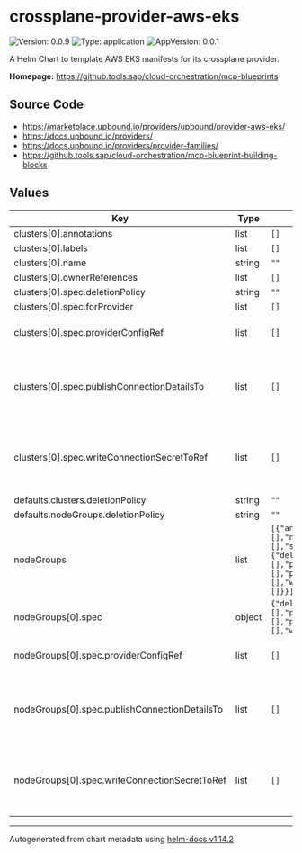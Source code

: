 

# crossplane-provider-aws-eks

![Version: 0.0.9](https://img.shields.io/badge/Version-0.0.9-informational?style=flat-square) ![Type: application](https://img.shields.io/badge/Type-application-informational?style=flat-square) ![AppVersion: 0.0.1](https://img.shields.io/badge/AppVersion-0.0.1-informational?style=flat-square)

A Helm Chart to template AWS EKS manifests for its crossplane provider.

**Homepage:** <https://github.tools.sap/cloud-orchestration/mcp-blueprints>

## Source Code

* <https://marketplace.upbound.io/providers/upbound/provider-aws-eks/>
* <https://docs.upbound.io/providers/>
* <https://docs.upbound.io/providers/provider-families/>
* <https://github.tools.sap/cloud-orchestration/mcp-blueprint-building-blocks>

## Values

| Key | Type | Default | Description |
|-----|------|---------|-------------|
| clusters[0].annotations | list | `[]` |  |
| clusters[0].labels | list | `[]` |  |
| clusters[0].name | string | `""` |  |
| clusters[0].ownerReferences | list | `[]` |  |
| clusters[0].spec.deletionPolicy | string | `""` |  |
| clusters[0].spec.forProvider | list | `[]` |  |
| clusters[0].spec.providerConfigRef | list | `[]` | ProviderConfigReference specifies how the provider that will be used to create, observe, update, and delete this managed resource should be configured. |
| clusters[0].spec.publishConnectionDetailsTo | list | `[]` | PublishConnectionDetailsTo specifies the connection secret config which contains a name, metadata and a reference to secret store config to which any connection details for this managed resource should be written. Connection details frequently include the endpoint, username, and password required to connect to the managed resource. |
| clusters[0].spec.writeConnectionSecretToRef | list | `[]` | *optional* - When a Crossplane Provider creates a managed resource it may generate resource-specific details, like usernames, passwords or connection details like an IP address.   Crossplane stores these details in a Kubernetes Secret object specified by the `writeConnectionSecretToRef` values. Learn more about Crossplane concept [Managed Resources Fields](https://docs.crossplane.io/latest/concepts/managed-resources/#writeconnectionsecrettoref)! |
| defaults.clusters.deletionPolicy | string | `""` |  |
| defaults.nodeGroups.deletionPolicy | string | `""` |  |
| nodeGroups | list | `[{"annotations":[],"labels":[],"name":"","ownerReferences":[],"spec":{"deletionPolicy":"","forProvider":[],"providerConfigRef":[],"publishConnectionDetailsTo":[],"writeConnectionSecretToRef":[]}}]` | https://marketplace.upbound.io/providers/upbound/provider-aws-eks/v1.11.0/resources/eks.aws.upbound.io/NodeGroup/v1beta1 |
| nodeGroups[0].spec | object | `{"deletionPolicy":"","forProvider":[],"providerConfigRef":[],"publishConnectionDetailsTo":[],"writeConnectionSecretToRef":[]}` | https://marketplace.upbound.io/providers/upbound/provider-aws-eks/v1.11.0/resources/eks.aws.upbound.io/Cluster/v1beta1 |
| nodeGroups[0].spec.providerConfigRef | list | `[]` | ProviderConfigReference specifies how the provider that will be used to create, observe, update, and delete this managed resource should be configured. |
| nodeGroups[0].spec.publishConnectionDetailsTo | list | `[]` | PublishConnectionDetailsTo specifies the connection secret config which contains a name, metadata and a reference to secret store config to which any connection details for this managed resource should be written. Connection details frequently include the endpoint, username, and password required to connect to the managed resource. |
| nodeGroups[0].spec.writeConnectionSecretToRef | list | `[]` | *optional* - When a Crossplane Provider creates a managed resource it may generate resource-specific details, like usernames, passwords or connection details like an IP address.   Crossplane stores these details in a Kubernetes Secret object specified by the `writeConnectionSecretToRef` values. Learn more about Crossplane concept [Managed Resources Fields](https://docs.crossplane.io/latest/concepts/managed-resources/#writeconnectionsecrettoref)! |

----------------------------------------------
Autogenerated from chart metadata using [helm-docs v1.14.2](https://github.com/norwoodj/helm-docs/releases/v1.14.2)